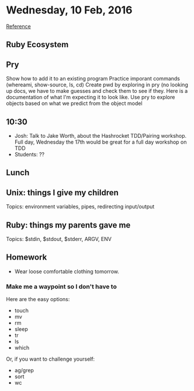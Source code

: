 Wednesday, 10 Feb, 2016
=======================

[Reference](https://github.com/CodePlatoon/curriculum#week-2)


Ruby Ecosystem
--------------



Pry
---

Show how to add it to an existing program
Practice imporant commands (whereami, show-source, ls, cd)
Create pwd by exploring in pry (no looking up docs, we have to make guesses and check them to see if they. Here is a documentation of what I'm expecting it to look like.
Use pry to explore objects based on what we predict from the object model


10:30
-----

* Josh: Talk to Jake Worth, about the Hashrocket TDD/Pairing workshop.
  Full day, Wednesday the 17th would be great for a full day workshop on TDD
* Students: ??


Lunch
-----


Unix: things I give my children
-------------------------------

Topics: environment variables, pipes, redirecting input/output


Ruby: things my parents gave me
-------------------------------

Topics: $stdin, $stdout, $stderr, ARGV, ENV



Homework
--------

* Wear loose comfortable clothing tomorrow.

### Make me a waypoint so I don't have to

Here are the easy options:

* touch
* mv
* rm
* sleep
* tr
* ls
* which

Or, if you want to challenge yourself:

* ag/grep
* sort
* wc
